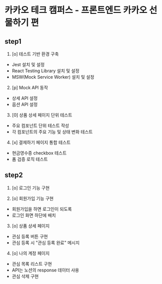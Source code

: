# 카카오 테크 캠퍼스 - 프론트엔드 카카오 선물하기 편

## step1

1. [o] 테스트 기반 환경 구축

- Jest 설치 및 설정
- React Testing Library 설치 및 설정
- MSW(Mock Service Worker) 설치 및 설정

2. [p] Mock API 동작

- 상세 API 설정
- 옵션 API 설정

3. [0] 상품 상세 페이지 단위 테스트

- 주요 컴포넌트 단위 테스트 작성
- 각 컴포넌트의 주요 기능 및 상태 변화 테스트

4. [x] 결제하기 페이지 통합 테스트

- 현금영수증 checkbox 테스트
- 폼 검증 로직 테스트

## step2

1. [o] 로그인 기능 구현

2. [o] 회원가입 기능 구현

- 회원가입을 하면 로그인이 되도록
- 로그인 화면 하단에 배치

3. [o] 상품 상세 페이지

- 관심 등록 버튼 구현
- 관심 등록 시 "관심 등록 완료" 메시지

4. [o] 나의 계정 페이지

- 관심 목록 리스트 구현
- API는 노션의 response 데이터 사용
- 관심 삭제 구현
